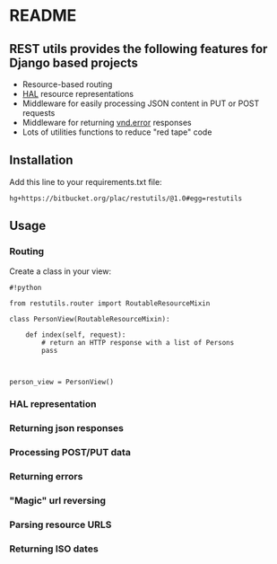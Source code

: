 # README #

## REST utils provides the following features for Django based projects ##

* Resource-based routing
* [HAL](http://stateless.co/hal_specification.html) resource representations
* Middleware for easily processing JSON content in PUT or POST requests
* Middleware for returning [vnd.error](https://github.com/blongden/vnd.error) responses
* Lots of utilities functions to reduce "red tape" code

## Installation ##

Add this line to your requirements.txt file:

```
hg+https://bitbucket.org/plac/restutils/@1.0#egg=restutils
```


## Usage ##

### Routing ###

Create a class in your view:

```
#!python

from restutils.router import RoutableResourceMixin

class PersonView(RoutableResourceMixin):

    def index(self, request):
        # return an HTTP response with a list of Persons
        pass



person_view = PersonView()
```



### HAL representation ###

### Returning json responses ###

### Processing POST/PUT data ###

### Returning errors ###

### "Magic" url reversing ###

### Parsing resource URLS ###

### Returning ISO dates ###